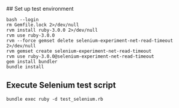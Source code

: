 ## Set up test environment
```
bash --login
rm Gemfile.lock 2>/dev/null
rvm install ruby-3.0.0 2>/dev/null
rvm use ruby-3.0.0
rvm --force gemset delete selenium-experiment-net-read-timeout 2>/dev/null
rvm gemset create selenium-experiment-net-read-timeout
rvm use ruby-3.0.0@selenium-experiment-net-read-timeout
gem install bundler
bundle install
```

## Execute Selenium test script
```
bundle exec ruby -d test_selenium.rb
```